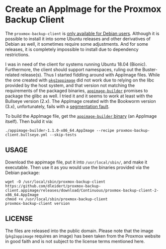 # Create an AppImage for the Proxmox Backup Client

The `proxmox-backup-client` is [only available for Debian
users](https://bugzilla.proxmox.com/show_bug.cgi?id=4788). Although it is
possible to install it into some Ubuntu releases and other derivatives of
Debian as well, it sometimes require some adjustments. And for some releases,
it is completely impossible to install due to dependency restrictions.

I was in need of the client for systems running Ubuntu 18.04 (Bionic).
Furthermore, the client should support namespaces, ruling out the
Buster-related release(s). Thus I started fiddling around with AppImage files.
While the one created with
[`pkg2appimage`](https://github.com/AppImageCommunity/pkg2appimage) did not
work due to relying on the libc provided by the host system, and that version
not matching the requirements of the packaged binaries,
[`appimage-builder`](https://github.com/AppImageCrafters/appimage-builder)
promises to package the glibc as well. I tried it and it seems to work at least
with the Bullseye version (2.x). The AppImage created with the Bookworm version
(3.x), unfortunately, fails with a [segmentation
fault](AppImageCrafters/appimage-builder#335).

To build the AppImage file, get the [`appimage-builder`
binary](https://github.com/AppImageCrafters/appimage-builder/releases/download/v1.1.0/appimage-builder-1.1.0-x86_64.AppImage)
(an AppImage itself). Then build it via:

```
./appimage-builder-1.1.0-x86_64.AppImage --recipe proxmox-backup-client.bullseye.yml --skip-tests
```

## USAGE

Download the appimage file, put it into `/usr/local/sbin/`, and make it
executable. Then use it as you would use the binaries provided via the Debian
package:

```
wget -O /usr/local/sbin/proxmox-backup-client https://github.com/dleidert/proxmox-backup-client.appimage/releases/download/Continuous/proxmox-backup-client-2-x86_64.AppImage
chmod +x /usr/local/sbin/proxmox-backup-client
proxmox-backup-client version
```

## LICENSE

The files are released into the public domain. Please note that the image
(`pkg2appimage` requires an image) has been taken from the Proxmox website in
good faith and is not subject to the license terms mentioned here.
